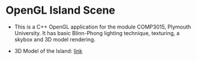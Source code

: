 # OpenGL Island Scene

- This is a C++ OpenGL application for the module COMP3015, Plymouth University.
  It has basic Blinn-Phong lighting technique, texturing, a skybox and 3D model rendering.

- 3D Model of the Island: [link](https://sketchfab.com/3d-models/the-orange-platform-island-6af7afc031ec4c55a1606453b7fc0350)



